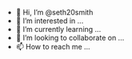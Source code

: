 - 👋 Hi, I’m @seth20smith
- 👀 I’m interested in ...
- 🌱 I’m currently learning ...
- 💞️ I’m looking to collaborate on ...
- 📫 How to reach me ...

<!---
seth20smith/seth20smith is a ✨ special ✨ repository because its `README.md` (this file) appears on your GitHub profile.
You can click the Preview link to take a look at your changes.
--->
